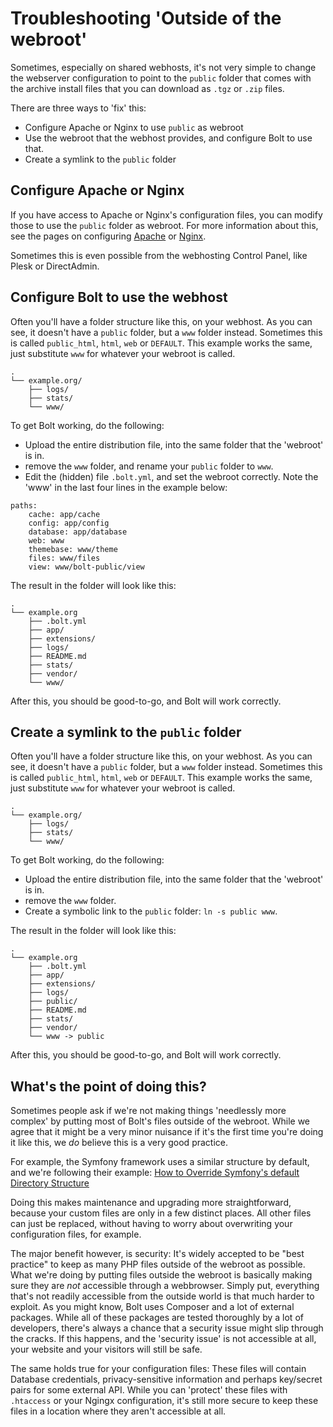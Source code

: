 Troubleshooting 'Outside of the webroot'
========================================

Sometimes, especially on shared webhosts, it's not very simple to change the
webserver configuration to point to the `public` folder that comes with the
archive install files that you can download as `.tgz` or `.zip` files.

There are three ways to 'fix' this:

 - Configure Apache or Nginx to use `public` as webroot
 - Use the webroot that the webhost provides, and configure Bolt to use that.
 - Create a symlink to the `public` folder


Configure Apache or Nginx
-------------------------

If you have access to Apache or Nginx's configuration files, you can modify
those to use the `public` folder as webroot. For more information about this,
see the pages on configuring [Apache][apache] or [Nginx][nginx].

Sometimes this is even possible from the webhosting Control Panel, like Plesk or
DirectAdmin.

Configure Bolt to use the webhost
---------------------------------

Often you'll have a folder structure like this, on your webhost. As you can see,
it doesn't have a `public` folder, but a `www` folder instead. Sometimes this is
called `public_html`, `html`, `web` or `DEFAULT`. This example works the same,
just substitute `www` for whatever your webroot is called.

```
.
└── example.org/
    ├── logs/
    ├── stats/
    └── www/
```

To get Bolt working, do the following:
 - Upload the entire distribution file, into the same folder that the 'webroot'
   is in.
 - remove the `www` folder, and rename your `public` folder to `www`.
 - Edit the (hidden) file `.bolt.yml`, and set the webroot correctly. Note the
   'www' in the last four lines in the example below:

```
paths:
    cache: app/cache
    config: app/config
    database: app/database
    web: www
    themebase: www/theme
    files: www/files
    view: www/bolt-public/view
```

The result in the folder will look like this:

```
.
└── example.org
    ├── .bolt.yml
    ├── app/
    ├── extensions/
    ├── logs/
    ├── README.md
    ├── stats/
    ├── vendor/
    └── www/
```

After this, you should be good-to-go, and Bolt will work correctly.


Create a symlink to the `public` folder
---------------------------------------

Often you'll have a folder structure like this, on your webhost. As you can see,
it doesn't have a `public` folder, but a `www` folder instead. Sometimes this is
called `public_html`, `html`, `web` or `DEFAULT`. This example works the same,
just substitute `www` for whatever your webroot is called.

```
.
└── example.org/
    ├── logs/
    ├── stats/
    └── www/
```

To get Bolt working, do the following:

 - Upload the entire distribution file, into the same folder that the 'webroot'
   is in.
 - remove the `www` folder.
 - Create a symbolic link to the `public` folder: `ln -s public www`.

The result in the folder will look like this:

```
.
└── example.org
    ├── .bolt.yml
    ├── app/
    ├── extensions/
    ├── logs/
    ├── public/
    ├── README.md
    ├── stats/
    ├── vendor/
    └── www -> public
```

After this, you should be good-to-go, and Bolt will work correctly.



What's the point of doing this?
-------------------------------

Sometimes people ask if we're not making things 'needlessly more complex' by
putting most of Bolt's files outside of the webroot. While we agree that it
might be a very minor nuisance if it's the first time you're doing it like this,
we _do_ believe this is a very good practice.

For example, the Symfony framework uses a similar structure by default, and
we're following their example: [How to Override Symfony's default Directory
Structure][sfdir]

Doing this makes maintenance and upgrading more straightforward, because your
custom files are only in a few distinct places. All other files can just be
replaced, without having to worry about overwriting your configuration files,
for example.

The major benefit however, is security: It's widely accepted to be "best
practice" to keep as many PHP files outside of the webroot as possible. What
we're doing by putting files outside the webroot is basically making sure they
are *not* accessible through a webbrowser. Simply put, everything that's not
readily accessible from the outside world is that much harder to exploit. As you
might know, Bolt uses Composer and a lot of external packages. While all of
these packages are tested thoroughly by a lot of developers, there's always a
chance that a security issue might slip through the cracks. If this happens, and
the 'security issue' is not accessible at all, your website and your visitors
will still be safe.

The same holds true for your configuration files: These files will contain
Database credentials, privacy-sensitive information and perhaps key/secret pairs
for some external API. While you can 'protect' these files with `.htaccess` or
your Ngingx configuration, it's still more secure to keep these files in a
location where they aren't accessible at all.

[sfdir]: http://symfony.com/doc/current/cookbook/configuration/override_dir_structure.html
[apache]: ../configuration/web-server-apache
[nginx]: ../configuration/web-server-nginx